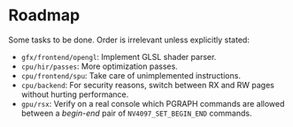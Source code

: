 Roadmap
=======

Some tasks to be done. Order is irrelevant unless explicitly stated:

* `gfx/frontend/opengl`: Implement GLSL shader parser.
* `cpu/hir/passes`: More optimization passes.
* `cpu/frontend/spu`: Take care of unimplemented instructions.
* `cpu/backend`: For security reasons, switch between RX and RW pages without hurting performance.
* `gpu/rsx`: Verify on a real console which PGRAPH commands are allowed between a *begin*-*end* pair of `NV4097_SET_BEGIN_END` commands.
